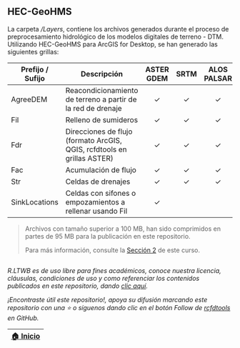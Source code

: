 ## HEC-GeoHMS

La carpeta _/Layers_, contiene los archivos generados durante el proceso de preprocesamiento hidrológico de los modelos digitales de terreno - DTM. Utilizando HEC-GeoHMS para ArcGIS for Desktop, se han generado las siguientes grillas:

| Prefijo / Sufijo | Descripción                                                             | ASTER GDEM | SRTM | ALOS PALSAR | 
|------------------|-------------------------------------------------------------------------|:----------:|:----:|:-----------:|
| AgreeDEM         | Reacondicionamiento de terreno a partir de la red de drenaje            |     ✓      |  ✓   |      ✓      |
| Fil              | Relleno de sumideros                                                    |     ✓      |  ✓   |      ✓      |
| Fdr              | Direcciones de flujo (formato ArcGIS, QGIS, rcfdtools en grillas ASTER) |     ✓      |  ✓   |      ✓      |
| Fac              | Acumulación de flujo                                                    |     ✓      |  ✓   |      ✓      |
| Str              | Celdas de drenajes                                                      |     ✓      |  ✓   |      ✓      |
| SinkLocations    | Celdas con sifones o empozamientos a rellenar usando Fil                |     ✓      |      |             |

> Archivos con tamaño superior a 100 MB, han sido comprimidos en partes de 95 MB para la publicación en este repositorio.
> 
> Para más información, consulte la [Sección 2](../Section02) de este curso.

 
##

_R.LTWB es de uso libre para fines académicos, conoce nuestra licencia, cláusulas, condiciones de uso y como referenciar los contenidos publicados en este repositorio, dando [clic aquí](https://github.com/rcfdtools/R.LTWB/wiki/License)._

_¡Encontraste útil este repositorio!, apoya su difusión marcando este repositorio con una ⭐ o síguenos dando clic en el botón Follow de [rcfdtools](https://github.com/rcfdtools) en GitHub._

| [:house: Inicio](https://github.com/rcfdtools/R.LTWB) |
|-------------------------------------------------------|